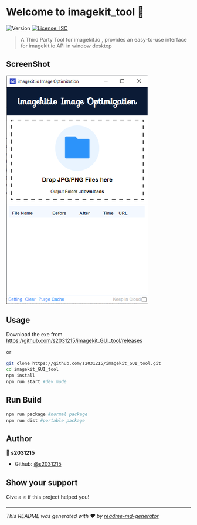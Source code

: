 # Welcome to imagekit_tool 👋

![Version](https://img.shields.io/badge/version-v1.0.0-blue.svg?cacheSeconds=2592000)
[![License: ISC](https://img.shields.io/badge/License-ISC-yellow.svg)](#)

> A Third Party Tool for imagekit.io , provides an easy-to-use interface for imagekit.io API in window desktop

## ScreenShot

![alt text](.\Screenshot_1.png)

## Usage

Download the exe from https://github.com/s2031215/imagekit_GUI_tool/releases

or

```sh
git clone https://github.com/s2031215/imagekit_GUI_tool.git
cd imagekit_GUI_tool
npm install
npm run start #dev mode
```

## Run Build

```sh
npm run package #normal package
npm run dist #portable package
```

## Author

👤 **s2031215**

* Github: [@s2031215](https://github.com/s2031215)

## Show your support

Give a ⭐️ if this project helped you!

***

_This README was generated with ❤️ by [readme-md-generator](https://github.com/kefranabg/readme-md-generator)_
